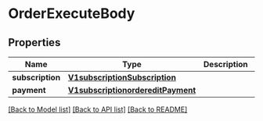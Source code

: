 # OrderExecuteBody

## Properties
Name | Type | Description | Notes
------------ | ------------- | ------------- | -------------
**subscription** | [**V1subscriptionSubscription**](V1subscriptionSubscription.md) |  | 
**payment** | [**V1subscriptionordereditPayment**](V1subscriptionordereditPayment.md) |  | 

[[Back to Model list]](../README.md#documentation-for-models) [[Back to API list]](../README.md#documentation-for-api-endpoints) [[Back to README]](../README.md)

